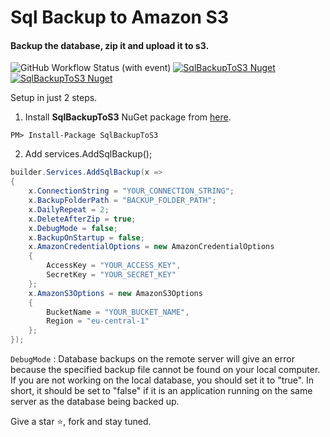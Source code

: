 # Sql Backup to Amazon S3
#### Backup the database, zip it and upload it to s3.

![GitHub Workflow Status (with event)](https://img.shields.io/github/actions/workflow/status/byerlikaya/SqlBackupToS3/dotnet.yml)
[![SqlBackupToS3 Nuget](https://img.shields.io/nuget/v/SqlBackupToS3)](https://www.nuget.org/packages/SqlBackupToS3)
[![SqlBackupToS3 Nuget](https://img.shields.io/nuget/dt/SqlBackupToS3)](https://www.nuget.org/packages/SqlBackupToS3)

Setup in just 2 steps.

1. Install **SqlBackupToS3** NuGet package from [here](https://www.nuget.org/packages/SqlBackupToS3/).

````
PM> Install-Package SqlBackupToS3
````

2. Add services.AddSqlBackup();

```csharp
builder.Services.AddSqlBackup(x =>
{
    x.ConnectionString = "YOUR_CONNECTION_STRING";
    x.BackupFolderPath = "BACKUP_FOLDER_PATH";
    x.DailyRepeat = 2;
    x.DeleteAfterZip = true;
    x.DebugMode = false;
    x.BackupOnStartup = false;
    x.AmazonCredentialOptions = new AmazonCredentialOptions
    {
        AccessKey = "YOUR_ACCESS_KEY",
        SecretKey = "YOUR_SECRET_KEY"
    };
    x.AmazonS3Options = new AmazonS3Options
    {
        BucketName = "YOUR_BUCKET_NAME",
        Region = "eu-central-1"
    };
});
```

`DebugMode` : Database backups on the remote server will give an error because the specified backup file cannot be found on your local computer. If you are not working on the local database, you should set it to "true". In short, it should be set to "false" if it is an application running on the same server as the database being backed up.

Give a star ⭐, fork and stay tuned.
